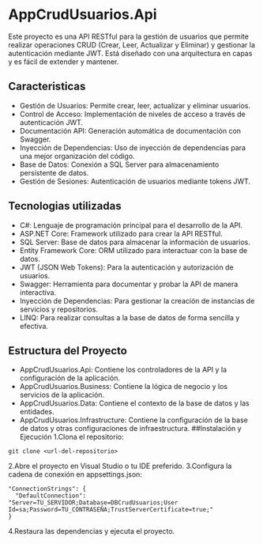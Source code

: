 # AppCrudUsuarios.Api
Este proyecto es una API RESTful para la gestión de usuarios que permite realizar operaciones CRUD (Crear, Leer, Actualizar y Eliminar) y gestionar la autenticación mediante JWT. Está diseñado con una arquitectura en capas y es fácil de extender y mantener.
## Caracteristicas

- Gestión de Usuarios: Permite crear, leer, actualizar y eliminar usuarios.
- Control de Acceso: Implementación de niveles de acceso a través de autenticación JWT.
- Documentación API: Generación automática de documentación con Swagger.
- Inyección de Dependencias: Uso de inyección de dependencias para una mejor organización del código.
- Base de Datos: Conexión a SQL Server para almacenamiento persistente de datos.
- Gestión de Sesiones: Autenticación de usuarios mediante tokens JWT.

## Tecnologias utilizadas
- C#: Lenguaje de programación principal para el desarrollo de la API.
- ASP.NET Core: Framework utilizado para crear la API RESTful.
- SQL Server: Base de datos para almacenar la información de usuarios.
- Entity Framework Core: ORM utilizado para interactuar con la base de datos.
- JWT (JSON Web Tokens): Para la autenticación y autorización de usuarios.
- Swagger: Herramienta para documentar y probar la API de manera interactiva.
- Inyección de Dependencias: Para gestionar la creación de instancias de servicios y repositorios.
- LINQ: Para realizar consultas a la base de datos de forma sencilla y efectiva.

## Estructura del Proyecto
- AppCrudUsuarios.Api: Contiene los controladores de la API y la configuración de la aplicación.
- AppCrudUsuarios.Business: Contiene la lógica de negocio y los servicios de la aplicación.
- AppCrudUsuarios.Data: Contiene el contexto de la base de datos y las entidades.
- AppCrudUsuarios.Infrastructure: Contiene la configuración de la base de datos y otras configuraciones de infraestructura.
##Instalación y Ejecución
1.Clona el repositorio:
```
git clone <url-del-repositorio>
```
2.Abre el proyecto en Visual Studio o tu IDE preferido.
3.Configura la cadena de conexión en appsettings.json:
```
"ConnectionStrings": {
  "DefaultConnection": "Server=TU_SERVIDOR;Database=DBCrudUsuarios;User Id=sa;Password=TU_CONTRASEÑA;TrustServerCertificate=true;"
}
```
4.Restaura las dependencias y ejecuta el proyecto.
